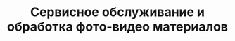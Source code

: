 ---
title: 'Сервисное обслуживание и обработка фото-видео материалов'
location: 'Село Балыкса, Аскизский район, Республика Хакасия, Россия'

tags: [all, 2015]
category: as-the-first-settlers
---